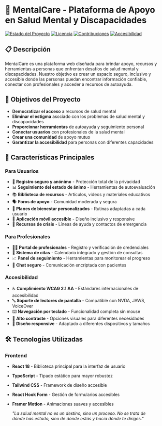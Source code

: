 # 🧠 MentalCare - Plataforma de Apoyo en Salud Mental y Discapacidades

[![Estado del Proyecto](https://img.shields.io/badge/estado-en%20desarrollo-yellow.svg)](https://github.com/tu-usuario/mentalcare)
[![Licencia](https://img.shields.io/badge/licencia-MIT-blue.svg)](LICENSE)
[![Contribuciones](https://img.shields.io/badge/contribuciones-bienvenidas-brightgreen.svg)](CONTRIBUTING.md)
[![Accesibilidad](https://img.shields.io/badge/accesibilidad-WCAG%202.1%20AA-green.svg)](https://www.w3.org/WAI/WCAG21/quickref/)

## 📋 Descripción

MentalCare es una plataforma web diseñada para brindar apoyo, recursos y herramientas a personas que enfrentan desafíos de salud mental y discapacidades. Nuestro objetivo es crear un espacio seguro, inclusivo y accesible donde las personas puedan encontrar información confiable, conectar con profesionales y acceder a recursos de autoayuda.

## 🎯 Objetivos del Proyecto

- **Democratizar el acceso** a recursos de salud mental
- **Eliminar el estigma** asociado con los problemas de salud mental y discapacidades
- **Proporcionar herramientas** de autoayuda y seguimiento personal
- **Conectar usuarios** con profesionales de la salud mental
- **Crear una comunidad** de apoyo mutuo
- **Garantizar la accesibilidad** para personas con diferentes capacidades

## 🌟 Características Principales

### Para Usuarios
- 🔐 **Registro seguro y anónimo** - Protección total de la privacidad
- 📊 **Seguimiento del estado de ánimo** - Herramientas de autoevaluación
- 📚 **Biblioteca de recursos** - Artículos, videos y materiales educativos
- 🗣️ **Foros de apoyo** - Comunidad moderada y segura
- 🎯 **Planes de bienestar personalizados** - Rutinas adaptadas a cada usuario
- 📱 **Aplicación móvil accesible** - Diseño inclusivo y responsive
- 🚨 **Recursos de crisis** - Líneas de ayuda y contactos de emergencia

### Para Profesionales
- 👨‍⚕️ **Portal de profesionales** - Registro y verificación de credenciales
- 📅 **Sistema de citas** - Calendario integrado y gestión de consultas
- 📈 **Panel de seguimiento** - Herramientas para monitorear el progreso
- 💬 **Chat seguro** - Comunicación encriptada con pacientes

### Accesibilidad
- ♿ **Cumplimiento WCAG 2.1 AA** - Estándares internacionales de accesibilidad
- 🔤 **Soporte de lectores de pantalla** - Compatible con NVDA, JAWS, VoiceOver
- ⌨️ **Navegación por teclado** - Funcionalidad completa sin mouse
- 🎨 **Alto contraste** - Opciones visuales para diferentes necesidades
- 📱 **Diseño responsive** - Adaptado a diferentes dispositivos y tamaños

## 🛠️ Tecnologías Utilizadas

### Frontend
- **React 18** - Biblioteca principal para la interfaz de usuario
- **TypeScript** - Tipado estático para mayor robustez
- **Tailwind CSS** - Framework de diseño accesible
- **React Hook Form** - Gestión de formularios accesibles
- **Framer Motion** - Animaciones suaves y accesibles


  <i>"La salud mental no es un destino, sino un proceso. No se trata de dónde has estado, sino de dónde estás y hacia dónde te diriges."</i>
</p>

